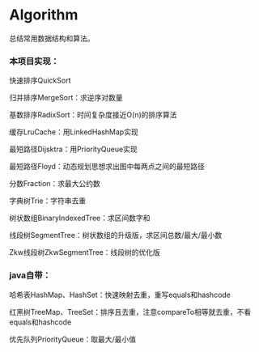# Algorithm

总结常用数据结构和算法。

### 本项目实现：

快速排序QuickSort

归并排序MergeSort：求逆序对数量

基数排序RadixSort：时间复杂度接近O(n)的排序算法

缓存LruCache：用LinkedHashMap实现

最短路径Dijsktra：用PriorityQueue实现

最短路径Floyd：动态规划思想求出图中每两点之间的最短路径

分数Fraction：求最大公约数

字典树Trie：字符串去重

树状数组BinaryIndexedTree：求区间数字和

线段树SegmentTree：树状数组的升级版，求区间总数/最大/最小数

Zkw线段树ZkwSegmentTree：线段树的优化版

### java自带：

哈希表HashMap、HashSet：快速映射去重，重写equals和hashcode

红黑树TreeMap、TreeSet：排序且去重，注意compareTo相等就去重，不看equals和hashcode

优先队列PriorityQueue：取最大/最小值